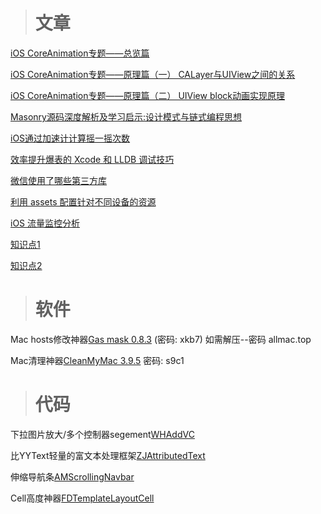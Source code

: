 > # 文章

[iOS CoreAnimation专题——总览篇](https://blog.csdn.net/u013282174/article/details/50252455)

[iOS CoreAnimation专题——原理篇（一） CALayer与UIView之间的关系](https://blog.csdn.net/u013282174/article/details/50215605)

[iOS CoreAnimation专题——原理篇（二） UIView block动画实现原理](https://blog.csdn.net/u013282174/article/details/50247185)

[Masonry源码深度解析及学习启示:设计模式与链式编程思想](https://juejin.im/post/5acec952f265da237e0a197b)

[iOS通过加速计计算摇一摇次数](https://juejin.im/post/5b4ee5d96fb9a04fbf270892)

[效率提升爆表的 Xcode 和 LLDB 调试技巧](https://juejin.im/post/5b1cd870e51d4506dc0ac76c)

[微信使用了哪些第三方库](https://juejin.im/post/5afcc8b2f265da0b7f44bf68)

[利用 assets 配置针对不同设备的资源](https://juejin.im/post/5b389cf9f265da59a8365e69)

[iOS 流量监控分析](https://juejin.im/post/5b1602906fb9a01e3542f08c)

[知识点1](https://www.jianshu.com/p/4d4ac1a67086)

[知识点2](https://www.jianshu.com/p/0346bc41a526)

> # 软件

Mac hosts修改神器[Gas mask 0.8.3](https://pan.baidu.com/s/1yN_C5Qf_Bui_PFyHgxRZxQ) (密码: xkb7)
如需解压--密码 allmac.top

Mac清理神器[CleanMyMac 3.9.5](https://pan.baidu.com/s/1S5R7HYR9XjdMzCvooyr0uA) 密码: s9c1

> # 代码

下拉图片放大/多个控制器segement[WHAddVC](https://github.com/remember17/WHAddVC)

比YYText轻量的富文本处理框架[ZJAttributedText](https://github.com/syik/ZJAttributedText)

伸缩导航条[AMScrollingNavbar](https://github.com/andreamazz/AMScrollingNavbar)

Cell高度神器[FDTemplateLayoutCell](https://github.com/forkingdog/UITableView-FDTemplateLayoutCell)

